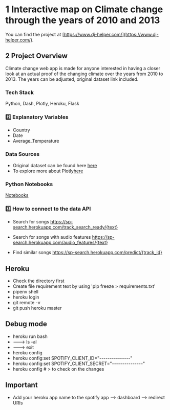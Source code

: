 # 1️ Interactive map on Climate change through the years of 2010 and 2013

You can find the project at [https://www.dj-helper.com/](https://www.dj-helper.com/).

## 2️ Project Overview

Climate change web app is made for anyone interested in having a closer look at an actual proof of the changing climate over the years from 2010 to 2013. The years can be adjusted, original dataset link included.

### Tech Stack

Python, Dash, Plotly, Heroku, Flask

### 2️⃣ Explanatory Variables

- Country
- Date
- Average_Temperature

### Data Sources

- Original dataset can be found here [here](https://www.kaggle.com/berkeleyearth/climate-change-earth-surface-temperature-data)
- To explore more about Plotly[here](https://plotly.com/python/)

### Python Notebooks

[Notebooks](https://github.com/Edudeiko/climate_change/tree/master/notebooks)

### 3️⃣ How to connect to the data API

- Search for songs https://sp-search.herokuapp.com/track_search_ready/{text}

- Search for songs with audio features https://sp-search.herokuapp.com/audio_features/{text}

- Find similar songs https://sp-search.herokuapp.com/predict/{track_id}

## Heroku

- Check the directory first
- Create file requirement text by using 'pip freeze > requirements.txt'
- pipenv shell
- heroku login
- git remote -v
- git push heroku master

## Debug mode

- heroku run bash
- ---> ls -al
- ---> exit
- heroku config
- heroku config:set SPOTIFY_CLIENT_ID="---------------"
- heroku config:set SPOTIFY_CLIENT_SECRET="---------------"
- heroku config # > to check on the changes

## Important

- Add your heroku app name to the spotify app --> dashboard --> redirect URIs
